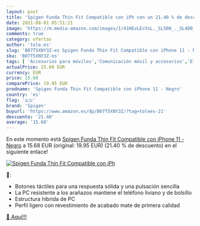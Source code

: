 ```yaml
---
layout: post
title: 'Spigen Funda Thin Fit Compatible con iPh con un 21.40 % de descuento'
date: 2021-08-01 05:51:21
image: 'https://m.media-amazon.com/images/I/41HEvLEcVxL._SL500_._SL400_.jpg'
comments: true
category: ofertas
author: 'tole.es'
slug: 'B07T5XNY3Z-es Spigen Funda Thin Fit Compatible con iPhone 11 - Negro'
sku: 'B07T5XNY3Z-es'
tags: [ 'Accesorios para móviles','Comunicación móvil y accesorios','Electrónica','Fundas y carcasas para teléfonos móviles','iphone','spigen', ]
actualPrice: 15.68 EUR
currency: EUR
price: 15.68
comparePrice: 19.95 EUR
prodname: 'Spigen Funda Thin Fit Compatible con iPhone 11 - Negro'
country: 'es'
flag: '🇪🇸'
brand: 'Spigen'
buyurl: 'https://www.amazon.es/dp/B07T5XNY3Z/?tag=tolees-21'
descuento: '21.40'
average: '15.68'
---
```


En este momento está [Spigen Funda Thin Fit Compatible con iPhone 11 - Negro](https://www.amazon.es/dp/B07T5XNY3Z/?tag=tolees-21) a 15.68 EUR (original: 19.95 EUR) (21.40 %  de descuento) en el siguiente enlace!

[![Spigen Funda Thin Fit Compatible con iPh](https://m.media-amazon.com/images/I/41HEvLEcVxL._SL500_._SL400_.jpg)](https://www.amazon.es/dp/B07T5XNY3Z/?tag=tolees-21)

🔎:

- Botones táctiles para una respuesta sólida y una pulsación sencilla
- La PC resistente a los arañazos mantiene el teléfono liviano y de bolsillo
- Estructura híbrida de PC
- Perfil ligero con revestimiento de acabado mate de primera calidad

[🛒 Aquí!!!](https://www.amazon.es/dp/B07T5XNY3Z/?tag=tolees-21)
